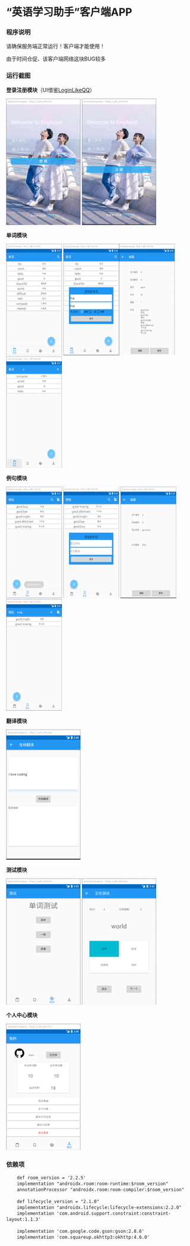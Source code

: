 # “英语学习助手”客户端APP

### 程序说明

请确保服务端正常运行！客户端才能使用！

由于时间仓促、该客户端网络这块BUG较多



### 运行截图

**登录注册模块**（UI借鉴[LoginLikeQQ](https://github.com/bflyff/LoginLikeQQ)）

<img src=".\screenshots\login.png" width="200" height="340"> <img src=".\screenshots\register.png" width="200" height="340">

**单词模块**

<img src=".\screenshots\word.png" width="150" height="300"> <img src=".\screenshots\wordadd.png" width="150" height="300"><img src=".\screenshots\wordedit1.png" width="150" height="300"> <img src=".\screenshots\wordsearch.png" width="150" height="300">

**例句模块**

<img src=".\screenshots\sentence.png" width="150" height="300"> <img src="./screenshots/sentenceadd.png" width="150" height="300"> <img src="./screenshots/sentenceedit.png" width="150" height="300"> <img src="./screenshots/sentencesearch.png" width="150" height="300">

**翻译模块**

<img src=".\screenshots\translate.png" width="200" height="350">

**测试模块**

<img src="./screenshots/test.png" width="200" height="340"> <img src="./screenshots/testing.png" width="200" height="340">

**个人中心模块**

<img src="./screenshots/stat.png" width="200" height="340">



### 依赖项

```
    def room_version = '2.2.5'
    implementation "androidx.room:room-runtime:$room_version"
    annotationProcessor "androidx.room:room-compiler:$room_version"

    def lifecycle_version = "2.1.0"
    implementation "androidx.lifecycle:lifecycle-extensions:2.2.0"
    implementation 'com.android.support.constraint:constraint-layout:1.1.3'

    implementation 'com.google.code.gson:gson:2.8.6'
    implementation 'com.squareup.okhttp3:okhttp:4.6.0'
```

